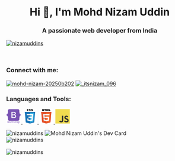 <h1 align="center">Hi 👋, I'm Mohd Nizam Uddin</h1>
<h3 align="center">A passionate web developer from India</h3>

<p align="left"> <a href="https://github.com/ryo-ma/github-profile-trophy"><img src="https://github-profile-trophy.vercel.app/?username=nizamuddins" alt="nizamuddins" /></a> </p>

<p align="left"> <a href="https://twitter.com/" target="blank"><img src="https://img.shields.io/twitter/follow/?logo=twitter&style=for-the-badge" alt="" /></a> </p>
<h3 align="left">Connect with me:</h3>
<p align="left">
<a href="https://linkedin.com/in/mohd-nizam-20250b202" target="blank"><img align="center" src="https://raw.githubusercontent.com/rahuldkjain/github-profile-readme-generator/master/src/images/icons/Social/linked-in-alt.svg" alt="mohd-nizam-20250b202" height="30" width="40" /></a>
<a href="https://www.instagram.com/_itsnizam_/" target="blank"><img align="center" src="https://raw.githubusercontent.com/rahuldkjain/github-profile-readme-generator/master/src/images/icons/Social/instagram.svg" alt="_itsnizam_096" height="30" width="40" /></a>
</p>


<h3 align="left">Languages and Tools:</h3>
<p align="left"> <a href="https://getbootstrap.com" target="_blank" rel="noreferrer"> <img src="https://raw.githubusercontent.com/devicons/devicon/master/icons/bootstrap/bootstrap-plain-wordmark.svg" alt="bootstrap" width="40" height="40"/> </a> <a href="https://www.w3schools.com/css/" target="_blank" rel="noreferrer"> <img src="https://raw.githubusercontent.com/devicons/devicon/master/icons/css3/css3-original-wordmark.svg" alt="css3" width="40" height="40"/> </a> <a href="https://www.w3.org/html/" target="_blank" rel="noreferrer"> <img src="https://raw.githubusercontent.com/devicons/devicon/master/icons/html5/html5-original-wordmark.svg" alt="html5" width="40" height="40"/> </a> <a href="https://developer.mozilla.org/en-US/docs/Web/JavaScript" target="_blank" rel="noreferrer"> <img src="https://raw.githubusercontent.com/devicons/devicon/master/icons/javascript/javascript-original.svg" alt="javascript" width="40" height="40"/> </a> </p>
<a href="https://app.daily.dev/nizamuddin"><img align="right" src="https://api.daily.dev/devcards/250845c0db9f4462bd941f1a0b4e713d.png?r=auo" width="400" alt="Mohd Nizam Uddin's Dev Card"/></a>

<p><img align="left" src="https://github-readme-stats.vercel.app/api/top-langs?username=nizamuddins&show_icons=true&locale=en&layout=compact" alt="nizamuddins" /></p>

<p>&nbsp;<img align="center" src="https://github-readme-stats.vercel.app/api?username=nizamuddins&show_icons=true&locale=en" alt="nizamuddins" /></p>

<p><img align="center" src="https://github-readme-streak-stats.herokuapp.com/?user=nizamuddins&" alt="nizamuddins" /></p>

